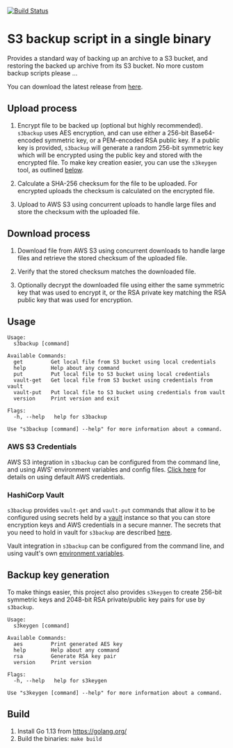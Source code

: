 [![Build Status](https://travis-ci.org/tomcz/s3backup.svg?branch=master)](https://travis-ci.org/tomcz/s3backup)

# S3 backup script in a single binary

Provides a standard way of backing up an archive to a S3 bucket, and restoring the backed up
archive from its S3 bucket. No more custom backup scripts please ...

You can download the latest release from [here](https://github.com/tomcz/s3backup/releases).

## Upload process

1. Encrypt file to be backed up (optional but highly recommended). `s3backup` uses AES encryption,
and can use either a 256-bit Base64-encoded symmetric key, or a PEM-encoded RSA public key. If a
public key is provided, `s3backup` will generate a random 256-bit symmetric key which will be
encrypted using the public key and stored with the encrypted file. To make key creation easier,
you can use the `s3keygen` tool, as outlined [below](#backup-key-generation).

2. Calculate a SHA-256 checksum for the file to be uploaded. For encrypted uploads the checksum
is calculated on the encrypted file.

3. Upload to AWS S3 using concurrent uploads to handle large files and store the checksum with
the uploaded file.

## Download process

1. Download file from AWS S3 using concurrent downloads to handle large files and retrieve the
stored checksum of the uploaded file.

2. Verify that the stored checksum matches the downloaded file.

3. Optionally decrypt the downloaded file using either the same symmetric key that was used
to encrypt it, or the RSA private key matching the RSA public key that was used for encryption.

## Usage

```
Usage:
  s3backup [command]

Available Commands:
  get         Get local file from S3 bucket using local credentials
  help        Help about any command
  put         Put local file to S3 bucket using local credentials
  vault-get   Get local file from S3 bucket using credentials from vault
  vault-put   Put local file to S3 bucket using credentials from vault
  version     Print version and exit

Flags:
  -h, --help   help for s3backup

Use "s3backup [command] --help" for more information about a command.
```

### AWS S3 Credentials

AWS S3 integration in `s3backup` can be configured from the command line, and using AWS' environment
variables and config files. [Click here](https://docs.aws.amazon.com/sdk-for-go/v1/developer-guide/configuring-sdk.html)
for details on using default AWS credentials.

### HashiCorp Vault

`s3backup` provides `vault-get` and `vault-put` commands that allow it to be configured using secrets
held by a [vault](https://www.vaultproject.io/) instance so that you can store encryption keys and AWS
credentials in a secure manner. The secrets that you need to hold in vault for `s3backup` are described
[here](https://github.com/tomcz/s3backup/blob/master/config/config.go).

Vault integration in `s3backup` can be configured from the command line, and using vault's own
[environment variables](https://www.vaultproject.io/docs/commands/environment.html).

## Backup key generation

To make things easier, this project also provides `s3keygen` to create 256-bit symmetric keys
and 2048-bit RSA private/public key pairs for use by `s3backup`.

```
Usage:
  s3keygen [command]

Available Commands:
  aes         Print generated AES key
  help        Help about any command
  rsa         Generate RSA key pair
  version     Print version

Flags:
  -h, --help   help for s3keygen

Use "s3keygen [command] --help" for more information about a command.
```

## Build

1. Install Go 1.13 from https://golang.org/
2. Build the binaries: `make build`
